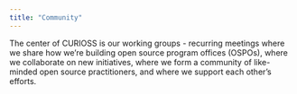 ```yaml
---
title: "Community"
---
```


<section class="section">
  <div class="container">
    <div class="row align-items-center">
      <div class="col-md-8 order-2 order-md-1">
        <p>The center of CURIOSS is our working groups - recurring meetings where we share how we’re building open source program offices (OSPOs), where we collaborate on new initiatives, where we form a community of like-minded open source practitioners, and where we support each other’s efforts.
        </p>
      </div>
    </div>
  </div>
</section>




